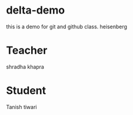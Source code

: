 # delta-demo
this is a demo for git and github class. heisenberg

# Teacher 
shradha khapra

# Student
Tanish tiwari
